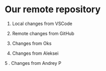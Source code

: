 # Our remote repository

1. Local changes from VSCode

2. Remote changes from GitHub

3. Changes from Oks

4. Changes from Aleksei

5 . Changes from Andrey P
